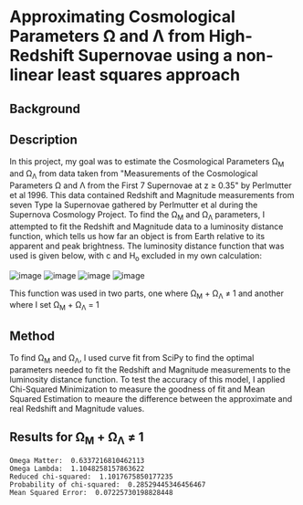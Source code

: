 # Approximating Cosmological Parameters Ω and Λ from High-Redshift Supernovae using a non-linear least squares approach 
## Background

## Description
In this project, my goal was to estimate the Cosmological Parameters Ω<sub>M</sub> and Ω<sub>Λ</sub> from data taken from "Measurements of the Cosmological Parameters Ω and Λ from the First 7 Supernovae at z ≥ 0.35" by Perlmutter et al 1996. This data contained Redshift and Magnitude measurements from seven Type Ia Supernovae gathered by Perlmutter et al during the Supernova Cosmology Project. To find the Ω<sub>M</sub> and Ω<sub>Λ</sub> parameters, I attempted to fit the Redshift and Magnitude data to a luminosity distance function, which tells us how far an object is from Earth relative to its apparent and peak brightness. The luminosity distance function that was used is given below, with c and H<sub>o</sub> excluded in my own calculation: 
 
 ![image](https://user-images.githubusercontent.com/113722000/190884664-7e52473d-dd30-447d-bef9-97b02b875887.png)
 ![image](https://user-images.githubusercontent.com/113722000/190884297-2c78b0b8-af37-4de6-93b9-2f8270c6f51c.png)
 ![image](https://user-images.githubusercontent.com/113722000/190884412-f234c0c4-e7a1-4dac-8ac8-3d1d6a33987e.png)
 ![image](https://user-images.githubusercontent.com/113722000/190884427-2c551f1c-9a95-48ef-9246-bc6647b90a38.png)
 
This function was used in two parts, one where Ω<sub>M</sub> + Ω<sub>Λ</sub> ≠ 1 and another where I set Ω<sub>M</sub> + Ω<sub>Λ</sub> = 1

## Method  
To find Ω<sub>M</sub> and Ω<sub>Λ</sub>, I used curve fit from SciPy to find the optimal parameters needed to fit the Redshift and Magnitude measurements to the luminosity distance function. To test the accuracy of this model, I applied Chi-Squared Minimization to measure the goodness of fit and Mean Squared Estimation to meaure the difference between the approximate and real Redshift and Magnitude values. 



## Results for Ω<sub>M</sub> + Ω<sub>Λ</sub> ≠ 1
```
Omega Matter:  0.6337216810462113
Omega Lambda:  1.1048258157863622
Reduced chi-squared:  1.1017675850177235
Probability of chi-squared:  0.28529445346456467
Mean Squared Error:  0.07225730198828448

```
